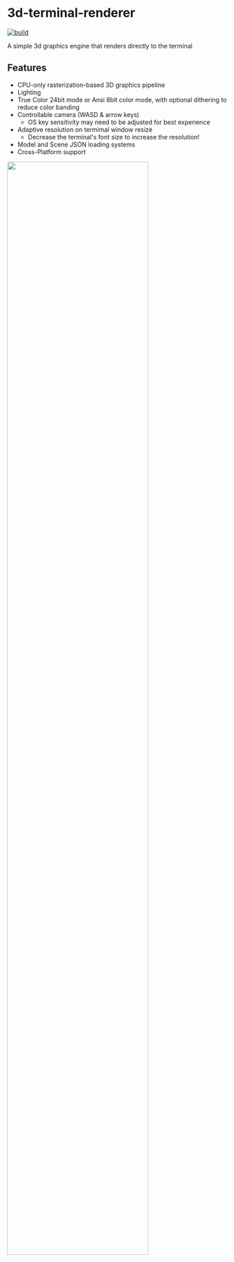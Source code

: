 # 3d-terminal-renderer

[![build](https://github.com/ryanweideman/rust-terminal-rasterizer/actions/workflows/build.yml/badge.svg?branch=main)](https://github.com/ryanweideman/rust-terminal-rasterizer/actions/workflows/build.yml)

A simple 3d graphics engine that renders directly to the terminal

## Features
- CPU-only rasterization-based 3D graphics pipeline
- Lighting
- True Color 24bit mode or Ansi 8bit color mode, with optional dithering to reduce color banding
- Controllable camera (WASD & arrow keys)
  - OS key sensitivity may need to be adjusted for best experience
- Adaptive resolution on termimal window resize
  - Decrease the terminal's font size to increase the resolution!
- Model and Scene JSON loading systems
- Cross-Platform support

<img src="/media/demo.gif" width="80%"/>
